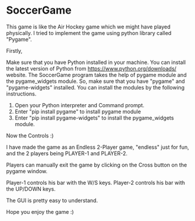 # SoccerGame
This game is like the Air Hockey game which we might have played physically. 
I tried to implement the game using python library called "Pygame".

Firstly, 

Make sure that you have Python installed in your machine. You can install the latest version of Python from https://www.python.org/downloads/ website.
The SoccerGame program takes the help of pygame module and the pygame_widgets module. So, make sure that you have "pygame" and "pygame-widgets" installed. 
You can install the modules by the following instructions.
1) Open your Python interpreter and Command prompt.
2) Enter "pip install pygame" to install pygame module
3) Enter "pip install pygame-widgets" to install the pygame_widgets module.

Now the Controls :)

I have made the game as an Endless 2-Player game, "endless" just for fun, and the 2 players being PLAYER-1 and PLAYER-2. 

Players can manually exit the game by clicking on the Cross button on the pygame window. 

Player-1 controls his bar with the W/S keys. Player-2 controls his bar with the UP/DOWN keys.

The GUI is pretty easy to understand. 

Hope you enjoy the game :)

